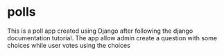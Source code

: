 # polls
This is a poll app created using Django after following the django documentation tutorial. The app allow admin create a question with some choices while user votes using the choices
